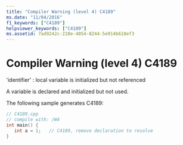 ```yaml
---
title: "Compiler Warning (level 4) C4189"
ms.date: "11/04/2016"
f1_keywords: ["C4189"]
helpviewer_keywords: ["C4189"]
ms.assetid: 7ad9242c-228e-4054-8244-5e914b618ef3
---
```

# Compiler Warning (level 4) C4189

'identifier' : local variable is initialized but not referenced

A variable is declared and initialized but not used.

The following sample generates C4189:

```cpp
// C4189.cpp
// compile with: /W4
int main() {
   int a = 1;   // C4189, remove declaration to resolve
}
```
